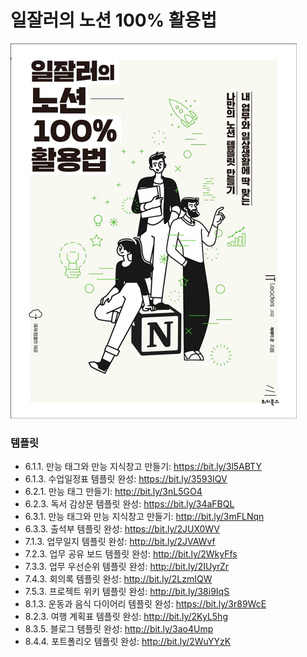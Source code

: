 # 일잘러의 노션 100% 활용법

![notion.jpg](notion.jpg)

### 템플릿

- 6.1.1. 만능 태그와 만능 지식창고 만들기: <https://bit.ly/3l5ABTY>
- 6.1.3. 수업일정표 템플릿 완성: <https://bit.ly/3593IQV>
- 6.2.1. 만능 태그 만들기: <http://bit.ly/3nL5GO4>
- 6.2.3. 독서 감상문 템플릿 완성: <https://bit.ly/34aFBQL>
- 6.3.1. 만능 태그와 만능 지식창고 만들기: <http://bit.ly/3mFLNqn>
- 6.3.3. 출석부 템플릿 완성: <https://bit.ly/2JUX0WV>
- 7.1.3. 업무일지 템플릿 완성: <http://bit.ly/2JVAWvf>
- 7.2.3. 업무 공유 보드 템플릿 완성: <http://bit.ly/2WkyFfs>
- 7.3.3. 업무 우선순위 템플릿 완성: <http://bit.ly/2IUyrZr>
- 7.4.3. 회의록 템플릿 완성: <http://bit.ly/2LzmIQW>
- 7.5.3. 프로젝트 위키 템플릿 완성: <http://bit.ly/38i9IqS>
- 8.1.3. 운동과 음식 다이어리 템플릿 완성: <https://bit.ly/3r89WcE>
- 8.2.3. 여행 계획표 템플릿 완성: <http://bit.ly/2KyL5hg>
- 8.3.5. 블로그 템플릿 완성: <http://bit.ly/3ao4Ump>
- 8.4.4. 포트폴리오 템플릿 완성: <http://bit.ly/2WuYYzK>

